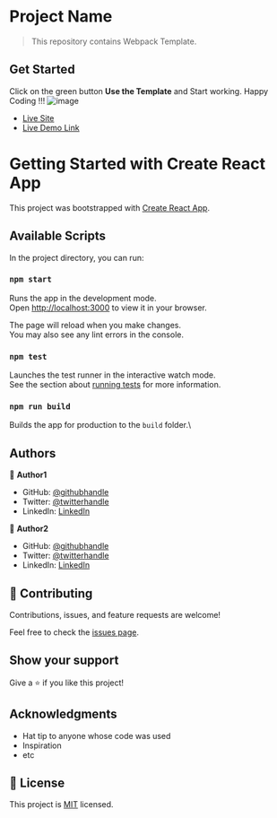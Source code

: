 # Project Name

> This repository contains Webpack Template.


## Get Started
Click on the green button **Use the Template** and Start working. Happy Coding !!!
![image](https://user-images.githubusercontent.com/61361037/161849727-b74bc9e4-768d-4aab-9cb5-3bd6956d4b0c.png)


- [Live Site](http://GITHUB_ID.github.io/...)
- [Live Demo Link](https://www.loom.com/share/...)


# Getting Started with Create React App

This project was bootstrapped with [Create React App](https://github.com/facebook/create-react-app).

## Available Scripts

In the project directory, you can run:

### `npm start`

Runs the app in the development mode.\
Open [http://localhost:3000](http://localhost:3000) to view it in your browser.

The page will reload when you make changes.\
You may also see any lint errors in the console.

### `npm test`

Launches the test runner in the interactive watch mode.\
See the section about [running tests](https://facebook.github.io/create-react-app/docs/running-tests) for more information.

### `npm run build`

Builds the app for production to the `build` folder.\

## Authors

👤 **Author1**

- GitHub: [@githubhandle](https://github.com/GITHUB_ID)
- Twitter: [@twitterhandle](https://twitter.com/GITHUB_ID)
- LinkedIn: [LinkedIn](https://linkedin.com/in/GITHUB_ID)

👤 **Author2**

- GitHub: [@githubhandle](https://github.com/githubhandle)
- Twitter: [@twitterhandle](https://twitter.com/twitterhandle)
- LinkedIn: [LinkedIn](https://linkedin.com/in/linkedinhandle)


## 🤝 Contributing

Contributions, issues, and feature requests are welcome!

Feel free to check the [issues page](../../issues/).

## Show your support

Give a ⭐️ if you like this project!

## Acknowledgments

- Hat tip to anyone whose code was used
- Inspiration
- etc

## 📝 License

This project is [MIT](./MIT.md) licensed.


